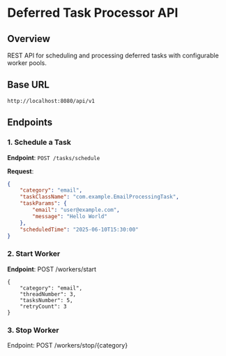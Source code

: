 # Deferred Task Processor API

## Overview
REST API for scheduling and processing deferred tasks with configurable worker pools.

## Base URL
`http://localhost:8080/api/v1`

## Endpoints

### 1. Schedule a Task

**Endpoint**: `POST /tasks/schedule`

**Request**:
```json
{
    "category": "email",
    "taskClassName": "com.example.EmailProcessingTask",
    "taskParams": {
        "email": "user@example.com",
        "message": "Hello World"
    },
    "scheduledTime": "2025-06-10T15:30:00"
}
```
### 2. Start Worker
**Endpoint**: POST /workers/start
```
{
    "category": "email",
    "threadNumber": 3,
    "tasksNumber": 5,
    "retryCount": 3
}
```
### 3. Stop Worker
Endpoint: POST /workers/stop/{category}
